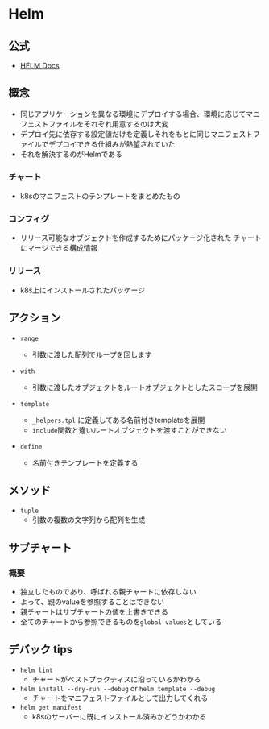 # Helm

## 公式

- [HELM Docs](https://helm.sh/docs/)

## 概念

- 同じアプリケーションを異なる環境にデプロイする場合、環境に応じてマニフェストファイルをそれぞれ用意するのは大変
- デプロイ先に依存する設定値だけを定義しそれをもとに同じマニフェストファイルでデプロイできる仕組みが熱望されていた
- それを解決するのがHelmである
### チャート
- k8sのマニフェストのテンプレートをまとめたもの
### コンフィグ
- リリース可能なオブジェクトを作成するためにパッケージ化された チャートにマージできる構成情報
### リリース
- k8s上にインストールされたパッケージ

## アクション
- `range`
  - 引数に渡した配列でループを回します

- `with`
  - 引数に渡したオブジェクトをルートオブジェクトとしたスコープを展開

- `template`
  - `_helpers.tpl` に定義してある名前付きtemplateを展開
  - `include`関数と違いルートオブジェクトを渡すことができない
- `define`
    - 名前付きテンプレートを定義する

## メソッド
- `tuple`
  - 引数の複数の文字列から配列を生成

## サブチャート
### 概要
- 独立したものであり、呼ばれる親チャートに依存しない
- よって、親のvalueを参照することはできない
- 親チャートはサブチャートの値を上書きできる
- 全てのチャートから参照できるものを`global values`としている

## デバック tips
- `helm lint`
  - チャートがベストプラクティスに沿っているかわかる
- `helm install --dry-run --debug` or `helm template --debug`
  - チャートをマニフェストファイルとして出力してくれる
- `helm get manifest`
  - k8sのサーバーに既にインストール済みかどうかわかる